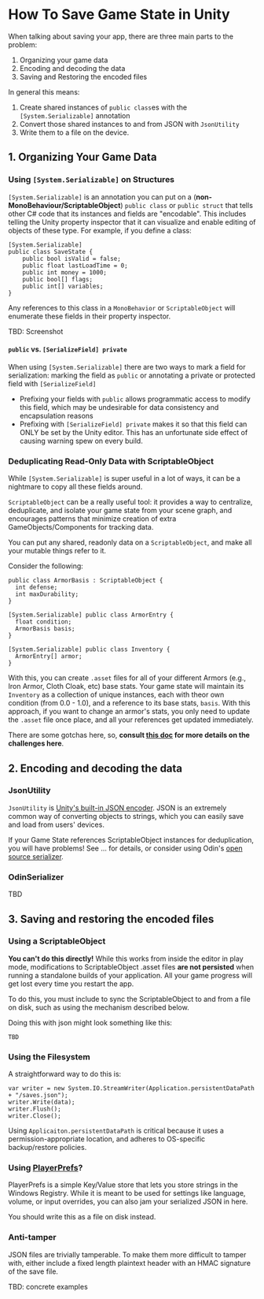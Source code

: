 # How To Save Game State in Unity

When talking about saving your app, there are three main parts to the problem:

1. Organizing your game data
2. Encoding and decoding the data
3. Saving and Restoring the encoded files

In general this means:

1. Create shared instances of `public class`es with the `[System.Serializable]` annotation
2. Convert those shared instances to and from JSON with `JsonUtility`
3. Write them to a file on the device.

## 1. Organizing Your Game Data

### Using `[System.Serializable]` on Structures

`[System.Serializable]` is an annotation you can put on a (**non-MonoBehaviour/ScriptableObject**) `public class` or `public struct`
that tells other C# code that its instances and fields are "encodable".  This includes telling the Unity property inspector that it can
visualize and enable editing of objects of these type.  For example, if you define a class:
```
[System.Serializable]
public class SaveState {
    public bool isValid = false;
    public float lastLoadTime = 0;
    public int money = 1000;
    public bool[] flags;
    public int[] variables;
}
```

Any references to this class in a `MonoBehavior` or `ScriptableObject` will enumerate these fields in their property inspector.

TBD: Screenshot

#### `public` vs. `[SerializeField] private`

When using `[System.Serializable]` there are two ways to mark a field for serialization: marking the field as `public` or annotating a private or protected field with `[SerializeField]`

- Prefixing your fields with `public` allows programmatic access to modify this field, which may be undesirable for data consistency and encapsulation reasons
- Prefixing with `[SerializeField] private` makes it so that this field can ONLY be set by the Unity editor.  This has an unfortunate side effect of causing warning spew on every build.


### Deduplicating Read-Only Data with ScriptableObject

While `[System.Serializable]` is super useful in a lot of ways, it can be a nightmare to copy all these fields around.

`ScriptableObject` can be a really useful tool: it provides a way to centralize, deduplicate, and isolate your game state from your scene graph, and encourages patterns that minimize creation of extra GameObjects/Components for tracking data.

You can put any shared, readonly data on a `ScriptableObject`, and make all your mutable things refer to it.

Consider the following:
```
public class ArmorBasis : ScriptableObject {
  int defense;
  int maxDurability;
}

[System.Serializable] public class ArmorEntry {
  float condition;
  ArmorBasis basis;
}

[System.Serializable] public class Inventory {
  ArmorEntry[] armor;
}
```
With this, you can create `.asset` files for all of your different Armors (e.g., Iron Armor, Cloth Cloak, etc) base stats.
Your game state will maintain its `Inventory` as a collection of unique instances, each with theor own condition (from 0.0 - 1.0), and
a reference to its base stats, `basis`.  With this approach, if you want to change an armor's stats, you only need to
update the `.asset` file once place, and all your references get updated immediately.

There are some gotchas here, so, **consult [this doc](https://github.com/fmoo/Orange/tree/master/Assets/Scripts/Serialization)
for more details on the challenges here**.


## 2. Encoding and decoding the data

### JsonUtility

`JsonUtility` is [Unity's built-in JSON encoder](https://docs.unity3d.com/ScriptReference/JsonUtility.html).  JSON is an
extremely common way of converting objects to strings, which you can easily save and load from users' devices.

If your Game State references ScriptableObject instances for deduplication, you will have problems!  See ... for details, or consider using Odin's [open source serializer]().

### OdinSerializer

TBD

## 3. Saving and restoring the encoded files

### Using a ScriptableObject

**You can't do this directly!**  While this works from inside the editor in play mode, modifications to ScriptableObject .asset files **are not persisted** when running a standalone builds of your application.  All your game progress will get lost every time you restart the app.

To do this, you must include to sync the ScriptableObject to and from a file on disk, such as using the mechanism described below.

Doing this with json might look something like this:
```
TBD
```

### Using the Filesystem
A straightforward way to do this is:
```
var writer = new System.IO.StreamWriter(Application.persistentDataPath + "/saves.json");
writer.Write(data);
writer.Flush();
writer.Close();
```

Using `Applicaiton.persistentDataPath` is critical because it uses a permission-appropriate location, and adheres to
OS-specific backup/restore policies.

### Using [PlayerPrefs](https://docs.unity3d.com/ScriptReference/PlayerPrefs.html)?

PlayerPrefs is a simple Key/Value store that lets you store strings in the Windows Registry.  While it is meant to be
used for settings like language, volume, or input overrides, you can also jam your serialized JSON in here.

You should write this as a file on disk instead.

### Anti-tamper
JSON files are trivially tamperable.  To make them more difficult to tamper with, either include a fixed length
plaintext header with an HMAC signature of the save file.

TBD: concrete examples
